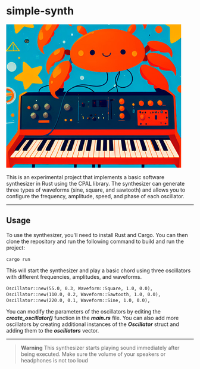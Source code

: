 # simple-synth

![](img/simple-synth.jpg)

This is an experimental project that implements a basic software synthesizer in Rust using the CPAL library. The synthesizer can generate three types of waveforms (sine, square, and sawtooth) and allows you to configure the frequency, amplitude, speed, and phase of each oscillator.

---
## Usage
To use the synthesizer, you'll need to install Rust and Cargo. You can then clone the repository and run the following command to build and run the project:

```
cargo run
```

This will start the synthesizer and play a basic chord using three oscillators with different frequencies, amplitudes, and waveforms.

```
Oscillator::new(55.0, 0.3, Waveform::Square, 1.0, 0.0),
Oscillator::new(110.0, 0.2, Waveform::Sawtooth, 1.0, 0.0),
Oscillator::new(220.0, 0.1, Waveform::Sine, 1.0, 0.0),
```

You can modify the parameters of the oscillators by editing the **_create_oscillator()_** function in the **_main.rs_** file. You can also add more oscillators by creating additional instances of the _**Oscillator**_ struct and adding them to the _**oscillators**_ vector.

---

> **Warning**
> This synthesizer starts playing sound immediately after being executed. Make sure the volume of your speakers or headphones is not too loud


